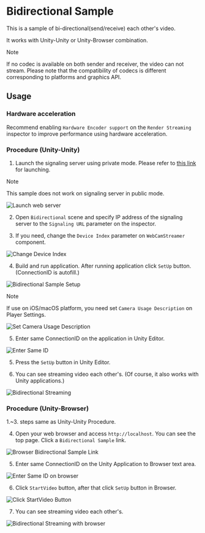# Bidirectional Sample

This is a sample of bi-directional(send/receive) each other's video.

It works with Unity-Unity or Unity-Browser combination.

> [!NOTE]
> If no codec is available on both sender and receiver, the video can not stream. Please note that the compatibility of codecs is different corresponding to platforms and graphics API.

## Usage

### Hardware acceleration 

Recommend enabling `Hardware Encoder support` on the `Render Streaming` inspector to improve performance using hardware acceleration.

### Procedure (Unity-Unity)

1. Launch the signaling server using private mode. Please refer to [this link](webapp.md) for launching.

> [!NOTE]
> This sample does not work on signaling server in public mode.

![Launch web server](images/launch_webserver_private_mode.png)

2. Open `Bidirectional` scene and specify IP address of the signaling server to the `Signaling URL` parameter on the inspector.

3. If you need, change the `Device Index` parameter on `WebCamStreamer` component.

![Change Device Index](images/change_device_index_on_webcamstreamer.png)

4. Build and run application. After running application click `SetUp` button. (ConnectionID is autofill.)

![Bidirectional Sample Setup](images/sample_bidirectional_setup.png)

> [!NOTE]
> If use on iOS/macOS platform, you need set `Camera Usage Description` on Player Settings.

![Set Camera Usage Description](images/sample_bidirectional_camerausagedescription.png)

5. Enter same ConnectionID on the application in Unity Editor.

![Enter Same ID](images/sample_bidirectional_entersameid.png)

5. Press the `SetUp` button in Unity Editor.

6. You can see streaming video each other's. (Of course, it also works with Unity applications.)

![Bidirectional Streaming](images/sample_bidirectional_streaming.png)

### Procedure (Unity-Browser)

1.~3. steps same as Unity-Unity Procedure. 

4. Open your web browser and access `http://localhost`. You can see the top page. Click a `Bidirectional Sample` link.

![Browser Bidirectional Sample Link](images/browser_mainpage_bidirectional.png)

5. Enter same ConnectionID on the Unity Application to Browser text area.

![Enter Same ID on browser](images/sample_bidirectional_entersameid_browser.png)

6. Click `StartVideo` button, after that click `SetUp` button in Browser.

![Click StartVideo Button](images/browser_bidirectional_sample_startvideo.png)

7. You can see streaming video each other's.

![Bidirectional Streaming with browser](images/sample_bidirectional_streaming_with_browser.png)
